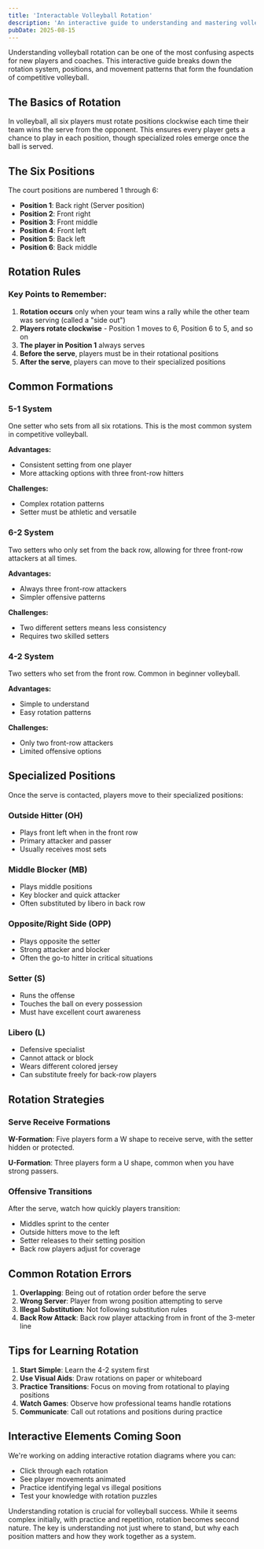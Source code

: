 ```yaml
---
title: 'Interactable Volleyball Rotation'
description: 'An interactive guide to understanding and mastering volleyball rotation patterns, positions, and strategies'
pubDate: 2025-08-15
---
```


Understanding volleyball rotation can be one of the most confusing aspects for new players and coaches. This interactive guide breaks down the rotation system, positions, and movement patterns that form the foundation of competitive volleyball.

## The Basics of Rotation

In volleyball, all six players must rotate positions clockwise each time their team wins the serve from the opponent. This ensures every player gets a chance to play in each position, though specialized roles emerge once the ball is served.

## The Six Positions

The court positions are numbered 1 through 6:

- **Position 1**: Back right (Server position)
- **Position 2**: Front right
- **Position 3**: Front middle
- **Position 4**: Front left
- **Position 5**: Back left
- **Position 6**: Back middle

## Rotation Rules

### Key Points to Remember:

1. **Rotation occurs** only when your team wins a rally while the other team was serving (called a "side out")
2. **Players rotate clockwise** - Position 1 moves to 6, Position 6 to 5, and so on
3. **The player in Position 1** always serves
4. **Before the serve**, players must be in their rotational positions
5. **After the serve**, players can move to their specialized positions

## Common Formations

### 5-1 System
One setter who sets from all six rotations. This is the most common system in competitive volleyball.

**Advantages:**
- Consistent setting from one player
- More attacking options with three front-row hitters

**Challenges:**
- Complex rotation patterns
- Setter must be athletic and versatile

### 6-2 System
Two setters who only set from the back row, allowing for three front-row attackers at all times.

**Advantages:**
- Always three front-row attackers
- Simpler offensive patterns

**Challenges:**
- Two different setters means less consistency
- Requires two skilled setters

### 4-2 System
Two setters who set from the front row. Common in beginner volleyball.

**Advantages:**
- Simple to understand
- Easy rotation patterns

**Challenges:**
- Only two front-row attackers
- Limited offensive options

## Specialized Positions

Once the serve is contacted, players move to their specialized positions:

### Outside Hitter (OH)
- Plays front left when in the front row
- Primary attacker and passer
- Usually receives most sets

### Middle Blocker (MB)
- Plays middle positions
- Key blocker and quick attacker
- Often substituted by libero in back row

### Opposite/Right Side (OPP)
- Plays opposite the setter
- Strong attacker and blocker
- Often the go-to hitter in critical situations

### Setter (S)
- Runs the offense
- Touches the ball on every possession
- Must have excellent court awareness

### Libero (L)
- Defensive specialist
- Cannot attack or block
- Wears different colored jersey
- Can substitute freely for back-row players

## Rotation Strategies

### Serve Receive Formations

**W-Formation**: Five players form a W shape to receive serve, with the setter hidden or protected.

**U-Formation**: Three players form a U shape, common when you have strong passers.

### Offensive Transitions

After the serve, watch how quickly players transition:
- Middles sprint to the center
- Outside hitters move to the left
- Setter releases to their setting position
- Back row players adjust for coverage

## Common Rotation Errors

1. **Overlapping**: Being out of rotation order before the serve
2. **Wrong Server**: Player from wrong position attempting to serve
3. **Illegal Substitution**: Not following substitution rules
4. **Back Row Attack**: Back row player attacking from in front of the 3-meter line

## Tips for Learning Rotation

1. **Start Simple**: Learn the 4-2 system first
2. **Use Visual Aids**: Draw rotations on paper or whiteboard
3. **Practice Transitions**: Focus on moving from rotational to playing positions
4. **Watch Games**: Observe how professional teams handle rotations
5. **Communicate**: Call out rotations and positions during practice

## Interactive Elements Coming Soon

We're working on adding interactive rotation diagrams where you can:
- Click through each rotation
- See player movements animated
- Practice identifying legal vs illegal positions
- Test your knowledge with rotation puzzles

Understanding rotation is crucial for volleyball success. While it seems complex initially, with practice and repetition, rotation becomes second nature. The key is understanding not just where to stand, but why each position matters and how they work together as a system.